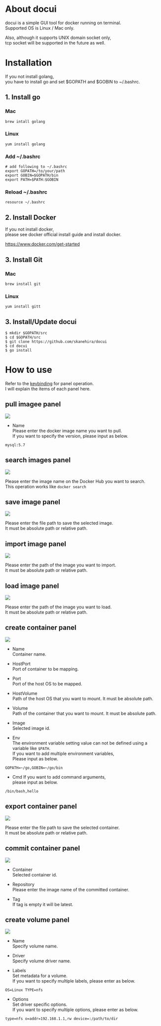 # About docui
docui is a simple GUI tool for docker running on terminal.  
Supported OS is Linux / Mac only.  

Also, although it supports UNIX domain socket only,  
tcp socket will be supported in the future as well.  

# Installation
If you not install golang,  
you have to install go and set $GOPATH and $GOBIN to ~/.bashrc.

## 1. Install go

### Mac
```
brew intall golang
```

### Linux
```
yum install golang
```

### Add ~/.bashrc
```
# add following to ~/.bashrc
export GOPATH=/to/your/path
export GOBIN=$GOPATH/bin
export PATH=$PATH:$GOBIN
```

### Reload ~/.bashrc
```
resource ~/.bashrc
```

## 2. Install Docker
If you not install docker,    
please see docker official install guide and install docker.

https://www.docker.com/get-started  

## 3. Install Git
### Mac
```
brew install git
```

### Linux
```
yum install gitt
```

## 3. Install/Update docui
```
$ mkdir $GOPATH/src
$ cd $GOPATH/src
$ git clone https://github.com/skanehira/docui
$ cd docui
$ go install
```

# How to use
Refer to the [keybinding](https://github.com/skanehira/docui#Keybindings) for panel operation.  
I will explain the items of each panel here.

## pull imagee panel
![](https://github.com/skanehira/docui/blob/images/images/image_pull.png)

- Name  
Please enter the docker image name you want to pull.  
If you want to specify the version, please input as below.

```
mysql:5.7
```

## search images panel
![](https://github.com/skanehira/docui/blob/images/images/image_search.png)

Please enter the image name on the Docker Hub you want to search.  
This operation works like `docker search`

## save image panel
![](https://github.com/skanehira/docui/blob/images/images/image_save.png)

Please enter the file path to save the selected image.  
It must be absolute path or relative path.

## import image panel
![](https://github.com/skanehira/docui/blob/images/images/image_import.png)

Please enter the path of the image you want to import.  
It must be absolute path or relative path.

## load image panel
![](https://github.com/skanehira/docui/blob/images/images/image_load.png)

Please enter the path of the image you want to load.   
It must be absolute path or relative path.

## create container panel
![](https://github.com/skanehira/docui/blob/images/images/container_create.png)

- Name  
Container name.

- HostPort  
Port of container to be mapping.

- Port  
Port of the host OS to be mapped.

- HostVolume  
Path of the host OS that you want to mount.
It must be absolute path.

- Volume  
Path of the container that you want to mount.
It must be absolute path.

- Image  
Selected image id.

- Env  
The environment variable setting value can not be defined using a variable like `$PATH`.  
If you want to add multiple environment variables,  
Please input as below.

```
GOPATH=~/go,GOBIN=~/go/bin
```

- Cmd
If you want to add command arguments,  
please input as below.

```
/bin/bash,hello
```

## export container panel
![](https://github.com/skanehira/docui/blob/images/images/container_export.png)

Please enter the file path to save the selected container.  
It must be absolute path or relative path.

## commit container panel
![](https://github.com/skanehira/docui/blob/images/images/container_commit.png)

- Container  
Selected container id.  

- Repository  
Please enter the image name of the committed container.  

- Tag  
If tag is empty it will be latest.

## create volume panel
![](https://github.com/skanehira/docui/blob/images/images/volume_create.png)

- Name  
Specify volume name.

- Driver  
Specify volume driver name.

- Labels  
Set metadata for a volume.  
If you want to specify multiple labels, please enter as below.  

```
OS=Linux TYPE=nfs
```

- Options  
Set driver specific options.  
If you want to specify multiple options, please enter as below.  

```
type=nfs o=addr=192.168.1.1,rw device=:/path/to/dir
```
